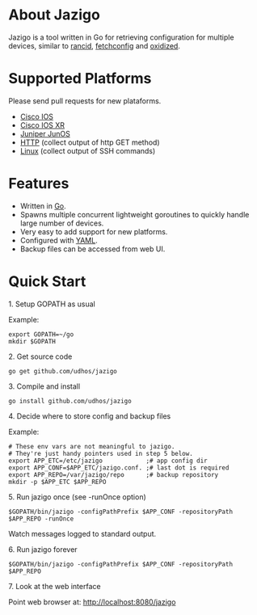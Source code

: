 About Jazigo
=============

Jazigo is a tool written in Go for retrieving configuration for multiple devices, similar to [rancid](http://www.shrubbery.net/rancid/), [fetchconfig](https://github.com/udhos/fetchconfig) and [oxidized](https://github.com/ytti/oxidized).

Supported Platforms
===================

Please send pull requests for new plataforms.

- [Cisco IOS](https://github.com/udhos/jazigo/blob/master/dev/model_cisco.go)
- [Cisco IOS XR](https://github.com/udhos/jazigo/blob/master/dev/model_cisco_iosxr.go)
- [Juniper JunOS](https://github.com/udhos/jazigo/blob/master/dev/model_junos.go)
- [HTTP](https://github.com/udhos/jazigo/blob/master/dev/model_http.go) (collect output of http GET method)
- [Linux](https://github.com/udhos/jazigo/blob/master/dev/model_linux.go) (collect output of SSH commands)

Features
========

- Written in [Go](https://golang.org/).
- Spawns multiple concurrent lightweight goroutines to quickly handle large number of devices.
- Very easy to add support for new platforms.
- Configured with [YAML](http://yaml.org).
- Backup files can be accessed from web UI.

Quick Start
===========

1\. Setup GOPATH as usual

Example:

    export GOPATH=~/go
    mkdir $GOPATH

2\. Get source code

`go get github.com/udhos/jazigo`

3\. Compile and install

`go install github.com/udhos/jazigo`

4\. Decide where to store config and backup files

Example:

    # These env vars are not meaningful to jazigo.
    # They're just handy pointers used in step 5 below.
    export APP_ETC=/etc/jazigo            ;# app config dir
    export APP_CONF=$APP_ETC/jazigo.conf. ;# last dot is required
    export APP_REPO=/var/jazigo/repo      ;# backup repository
    mkdir -p $APP_ETC $APP_REPO

5\. Run jazigo once (see -runOnce option)

`$GOPATH/bin/jazigo -configPathPrefix $APP_CONF -repositoryPath $APP_REPO -runOnce`

Watch messages logged to standard output.

6\. Run jazigo forever

`$GOPATH/bin/jazigo -configPathPrefix $APP_CONF -repositoryPath $APP_REPO`

7\. Look at the web interface

Point web browser at: [http://localhost:8080/jazigo](http://localhost:8080/jazigo)
